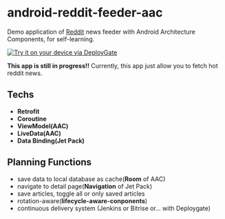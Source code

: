 # android-reddit-feeder-aac
Demo application of [Reddit](https://www.reddit.com/hot) news feeder with Android Architecture Components, for self-learning.

[<img src="https://dply.me/7vcood/button/large" alt="Try it on your device via DeployGate">](https://dply.me/7vcood#install)

**This app is still in progress!!**
Currently, this app just allow you to fetch hot reddit news.

## Techs

- **Retrofit**
- **Coroutine**
- **ViewModel(AAC)**
- **LiveData(AAC)**
- **Data Binding(Jet Pack)**

## Planning Functions

- save data to local database as cache(**Room** of AAC)
- navigate to detail page(**Navigation** of Jet Pack)
- save articles, toggle all or only saved articles
- rotation-aware(**lifecycle-aware-conponents**)
- continuous delivery system (Jenkins or Bitrise or... with Deploygate)


